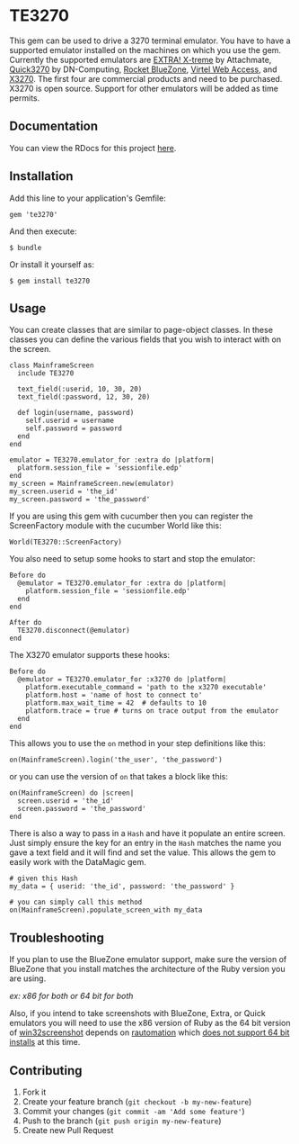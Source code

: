 # TE3270

This gem can be used to drive a 3270 terminal emulator. You have to have a supported emulator installed on the
machines on which you use the gem. Currently the supported emulators are
[EXTRA! X-treme](http://www.attachmate.com/Products/Terminal+Emulation/Extra/xtreme/extra-x-treme.htm) by
Attachmate, [Quick3270](http://www.dn-computing.com/Quick3270.htm) by DN-Computing,
[Rocket BlueZone](https://www.rocketsoftware.com/products/rocket-bluezonepassport-terminal-emulator/rocket-bluezone-terminal-emulation),
[Virtel Web Access](http://www.virtelweb.com/solutions/3270-terminal-emulation.html),
and [X3270](http://x3270.bgp.nu/).
The first four are commercial products and need to be purchased.
X3270 is open source. Support for other
emulators will be added as time permits.

## Documentation

You can view the RDocs for this project [here](http://rdoc.info/gems/te3270/frames).

## Installation

Add this line to your application's Gemfile:

    gem 'te3270'

And then execute:

    $ bundle

Or install it yourself as:

    $ gem install te3270

## Usage

You can create classes that are similar to page-object classes. In these classes you can define
the various fields that you wish to interact with on the screen.

    class MainframeScreen
      include TE3270

      text_field(:userid, 10, 30, 20)
      text_field(:password, 12, 30, 20)

      def login(username, password)
        self.userid = username
        self.password = password
      end
    end

    emulator = TE3270.emulator_for :extra do |platform|
      platform.session_file = 'sessionfile.edp'
    end
    my_screen = MainframeScreen.new(emulator)
    my_screen.userid = 'the_id'
    my_screen.password = 'the_password'

If you are using this gem with cucumber then you can register the ScreenFactory module with the
cucumber World like this:

    World(TE3270::ScreenFactory)

You also need to setup some hooks to start and stop the emulator:

    Before do
      @emulator = TE3270.emulator_for :extra do |platform|
        platform.session_file = 'sessionfile.edp'
      end
    end

    After do
      TE3270.disconnect(@emulator)
    end

The X3270 emulator supports these hooks:

    Before do
      @emulator = TE3270.emulator_for :x3270 do |platform|
        platform.executable_command = 'path to the x3270 executable'
        platform.host = 'name of host to connect to'
        platform.max_wait_time = 42  # defaults to 10
        platform.trace = true # turns on trace output from the emulator
      end
    end

This allows you to use the `on` method in your step definitions like this:

    on(MainframeScreen).login('the_user', 'the_password')

or you can use the version of `on` that takes a block like this:

    on(MainframeScreen) do |screen|
      screen.userid = 'the_id'
      screen.password = 'the_password'
    end

There is also a way to pass in a `Hash` and have it populate an entire screen. Just simply
ensure the key for an entry in the `Hash` matches the name you gave a text field and it will
find and set the value. This allows the gem to easily work with the DataMagic gem.

    # given this Hash
    my_data = { userid: 'the_id', password: 'the_password' }

    # you can simply call this method
    on(MainframeScreen).populate_screen_with my_data

## Troubleshooting

If you plan to use the BlueZone emulator support, make sure the version of BlueZone
that you install matches the architecture of the Ruby version you are using.

_ex: x86 for both or 64 bit for both_

Also, if you intend to take screenshots with BlueZone, Extra, or Quick emulators
you will need to use the x86 version of Ruby as the 64 bit version of
[win32screenshot](https://rubygems.org/gems/win32screenshot/) depends on
[rautomation](https://rubygems.org/gems/rautomation/) which
[does not support 64 bit installs](https://github.com/jarmo/RAutomation/issues/68)
at this time.

## Contributing

1. Fork it
2. Create your feature branch (`git checkout -b my-new-feature`)
3. Commit your changes (`git commit -am 'Add some feature'`)
4. Push to the branch (`git push origin my-new-feature`)
5. Create new Pull Request
